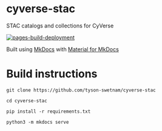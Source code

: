 # cyverse-stac

STAC catalogs and collections for CyVerse

[![pages-build-deployment](https://github.com/tyson-swetnam/home/actions/workflows/pages/pages-build-deployment/badge.svg)](https://github.com/tyson-swetnam/cyverse-stac/actions/workflows/pages/pages-build-deployment)

Built using [MkDocs](https://www.mkdocs.org/) with [Material for MkDocs](https://squidfunk.github.io/mkdocs-material/) 

# Build instructions

```
git clone https://github.com/tyson-swetnam/cyverse-stac

cd cyverse-stac

pip install -r requirements.txt

python3 -m mkdocs serve
```
